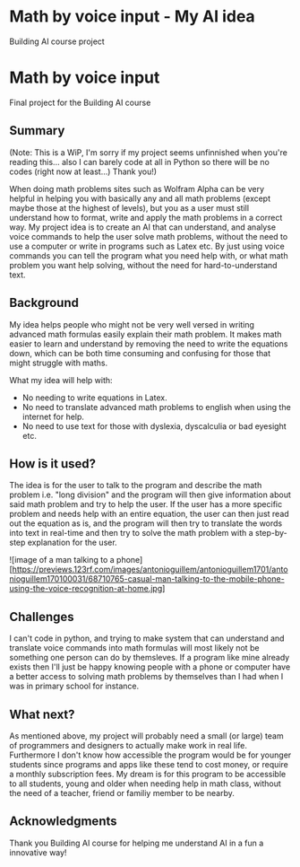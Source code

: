 # Math by voice input - My AI idea
Building AI course project

# Math by voice input

Final project for the Building AI course

## Summary

(Note: This is a WiP, I'm sorry if my project seems unfinnished when you're reading this... also I can barely code at all in Python so there will be no codes (right now at least...) Thank you!)

When doing math problems sites such as Wolfram Alpha can be very helpful in helping you with basically any and all math problems (except maybe those at the highest of levels), but you as a user must still understand how to format, write and apply the math problems in a correct way. My project idea is to create an AI that can understand, and analyse voice commands to help the user solve math problems, without the need to use a computer or write in programs such as Latex etc. By just using voice commands you can tell the program what you need help with, or what math problem you want help solving, without the need for hard-to-understand text.


## Background

My idea helps people who might not be very well versed in writing advanced math formulas easily explain their math problem. It makes math easier to learn and understand by removing the need to write the equations down, which can be both time consuming and confusing for those that might struggle with maths.

What my idea will help with:
* No needing to write equations in Latex.
* No need to translate advanced math problems to english when using the internet for help.
* No need to use text for those with dyslexia, dyscalculia or bad eyesight etc.


## How is it used?

The idea is for the user to talk to the program and describe the math problem i.e. "long division" and the program will then give information about said math problem and try to help the user. If the user has a more specific problem and needs help with an entire equation, the user can then just read out the equation as is, and the program will then try to translate the words into text in real-time and then try to solve the math problem with a step-by-step explanation for the user.

![image of a man talking to a phone][https://previews.123rf.com/images/antonioguillem/antonioguillem1701/antonioguillem170100031/68710765-casual-man-talking-to-the-mobile-phone-using-the-voice-recognition-at-home.jpg]


## Challenges

I can't code in python, and trying to make system that can understand and translate voice commands into math formulas will most likely not be something one person can do by themsleves. If a program like mine already exists then I'll just be happy knowing people with a phone or computer have a better access to solving math problems by themselves than I had when I was in primary school for instance.

## What next?

As mentioned above, my project will probably need a small (or large) team of programmers and designers to actually make work in real life. Furthermore I don't know how accessible the program would be for younger students since programs and apps like these tend to cost money, or require a monthly subscription fees. My dream is for this program to be accessible to all students, young and older when needing help in math class, without the need of a teacher, friend or familiy member to be nearby.


## Acknowledgments

Thank you Building AI course for helping me understand AI in a fun a innovative way!
